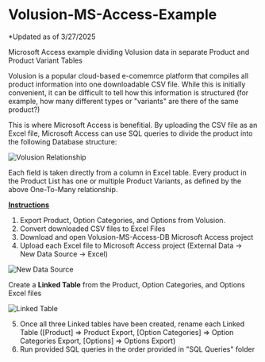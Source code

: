 # Volusion-MS-Access-Example
*Updated as of 3/27/2025

Microsoft Access example dividing Volusion data in separate Product and Product Variant Tables

Volusion is a popular cloud-based e-comemrce platform that compiles all product information into one downloadable CSV file. While this is initially convenient, it can be difficult to tell how this information is structured (for example, how many different types or "variants" are there of the same product?)

This is where Microsoft Access is benefitial. By uploading the CSV file as an Excel file, Microsoft Access can use SQL queries to divide the product into the following Database structure:

![Volusion Relationship](https://github.com/user-attachments/assets/5e5da201-7d55-4f6d-96c1-19af5cbcfa70)

Each field is taken directly from a column in Excel table. Every product in the Product List has one or multiple Product Variants, as defined by the above One-To-Many relationship. 

<ins> **Instructions**  </ins>
1. Export Product, Option Categories, and Options from Volusion.
2. Convert downloaded CSV files to Excel Files
3. Download and open Volusion-MS-Access-DB Microsoft Access project
4. Upload each Excel file to Microsoft Access project (External Data -> New Data Source -> Excel) 
   
![New Data Source](https://github.com/user-attachments/assets/8be047f5-0838-425a-a590-0f778c0c57a3)

Create a **Linked Table** from the Product, Option Categories, and Options Excel files

![Linked Table](https://github.com/user-attachments/assets/670e1533-85b0-4d02-b782-98d889aeded6)

5. Once all three Linked tables have been created, rename each Linked Table ([Product] => Product Export, [Option Categories] => Option Categories Export, [Options] => Options Export)
6. Run provided SQL queries in the order provided in "SQL Queries" folder


